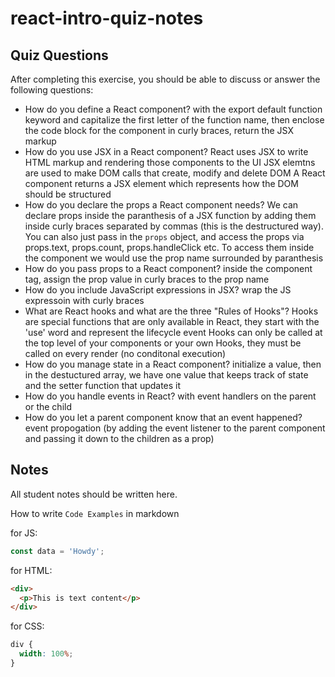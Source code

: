 # react-intro-quiz-notes

## Quiz Questions

After completing this exercise, you should be able to discuss or answer the following questions:

- How do you define a React component?
with the export default function keyword and capitalize the first letter of the function name, then enclose the  code block for the component in curly braces, return the JSX markup
- How do you use JSX in a React component?
React uses JSX to write HTML markup and rendering those components to the UI
JSX elemtns are used to make DOM calls that create, modify and delete DOM
A React component returns a JSX element which represents how the DOM should be structured
- How do you declare the props a React component needs?
We can declare props inside the paranthesis of a JSX function by adding them inside curly braces separated by commas (this is the destructured way). You can also just pass in the `props` object, and access the props via props.text, props.count, props.handleClick etc. To access them inside the component we would use the prop name surrounded by paranthesis
- How do you pass props to a React component?
inside the component tag, assign the prop value in curly braces to the prop name
- How do you include JavaScript expressions in JSX?
wrap the JS expressoin with curly braces
- What are React hooks and what are the three "Rules of Hooks"?
Hooks are special functions that are only available in React, they start with the 'use' word and represent the lifecycle event
Hooks can only be called at the top level of your components or your own Hooks,
they must be called on every render (no conditonal execution)
- How do you manage state in a React component?
initialize a value, then in the destuctured array, we have one value that keeps track of state and the setter function that updates it
- How do you handle events in React?
with event handlers on the parent or the child
- How do you let a parent component know that an event happened?
event propogation (by adding the event listener to the parent component and passing it down to the children as a prop)
## Notes

All student notes should be written here.

How to write `Code Examples` in markdown

for JS:

```javascript
const data = 'Howdy';
```

for HTML:

```html
<div>
  <p>This is text content</p>
</div>
```

for CSS:

```css
div {
  width: 100%;
}
```
